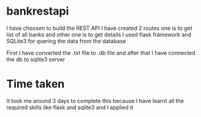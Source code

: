 # bankrestapi

  I have choosen to build the REST API 
  I have created 2 routes one is to get list of all banks and other one is to get details
  I used flask framework and SQLite3 for quering the data from the database

  First I have converted the .txt file to .db file and after that I have connected the db to sqlite3 server


# Time taken
It took me around 3 days to complete this because I have learnt all the required skills like flask and sqlite3 and I applied it  
